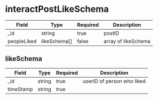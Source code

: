 # interactPostLikeSchema
| Field | Type | Required | Description |
| -- | -- | -- | -- |
| _id | string | true | postID |
| peopleLiked | likeSchema[] | false | array of likeSchema |

## likeSchema
| Field | Type | Required | Description |
| -- | -- | -- | -- |
| _id | string | true | userID of person who liked |
| timeStamp | string | true |
